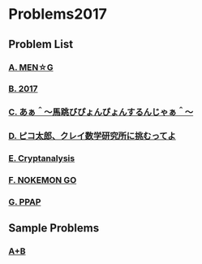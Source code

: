 # Problems2017

## Problem List

### [A. MEN☆G](men_g/statement.md)

### [B. 2017](2017/statement.md)

### [C. あぁ＾～馬跳びぴょんぴょんするんじゃぁ＾～](umatobi/statement.md)

### [D. ピコ太郎、クレイ数学研究所に挑むってよ](ppap_clay/statement.md)

### [E. Cryptanalysis](cryptanalysis/statement.md)

### [F. NOKEMON GO](nokemon/statement.md)

### [G. PPAP](ppap/statement.md)

## Sample Problems

### [A+B](a+b/statement.md)
